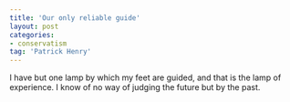 ```yaml
---
title: 'Our only reliable guide'
layout: post
categories:
- conservatism
tag: 'Patrick Henry'
---
```


I have but one lamp by which my feet are guided, and that is the lamp of experience. I know of no way of judging the future but by the past.